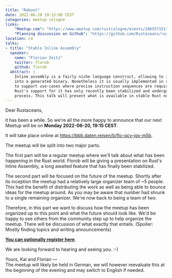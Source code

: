 ```yaml
---
title: "Reboot"
date: 2022-06-20 19:15:00 CEST
categories: meetup cologne
links:
    "Meetup.com": "https://www.meetup.com/rustcologne/events/286557151"
    "Planning discussion on Github": "https://github.com/Rustaceans/rust-cologne/issues/95"
location: c4
talks:
- title: "Stable Inline Assembly"
  speaker:
    name: "Florian Zeitz"
    twitter: florob
    github: florob
  abstract: |
    Inline assembly is a fairly niche language construct, allowing to insert arbitrary instructions
    into a generated binary. Nonetheless it is usually implemented in systems programming languages 
    to support use-cases where precise instruction sequences are required, such as embedded or cryptography.
    Rust's support for it has only recently been stabilized and undergone major changes in the
    process. This talk will present what is available in stable Rust now and how we got there.
---
```


Dear Rustaceans,

it has been a while. So we're all the more happy to announce that our next Meetup will be on
**Monday 2022-06-20, 19:15 CEST**.

It will take place online at <https://bbb.daten.reisen/b/flo-qcv-jgx-m5b>.

The meetup will be split into two major parts.

The first part will be a regular meetup where we'll talk about what has been happening in the Rust world.
Florob will be giving a presentation on Rust's Inline Assembly, a long awaited feature that has
finally been stabilized.

The second part will be focused on the future of the meetup. Shortly after its inception the
meetup had a relatively large organizer team of ~5 people. This had the benefit of distributing
the work as well as being able to bounce ideas for the meetup around.
As you may be aware that number had shrunk to a single remaining organizer.
We're now back to being a team of two.

Therefore, in this part we want to discuss how the meetup has been organized up to this point and what the
future should look like. We'd be happy to see others from the community step up to help organize
the meetup. There will be discussion of what exactly that entails. (Spoiler: Mostly finding topics
and writing announcements)

**[You can optionally register here](https://www.meetup.com/rustcologne/events/286557151)**.

We are looking forward to hearing and seeing you. :-)

Yours,
Kai and Florian
―  
The meetup will likely be held in German, we will however reevaluate this at the beginning of the evening and may switch to English if needed.
